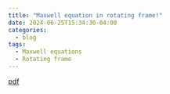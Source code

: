 ```yaml
---
title: "Maxwell equation in rotating frame!"
date: 2024-06-25T15:34:30-04:00
categories:
  - blog
tags:
  - Maxwell equations
  - Rotating frame
---
```

[pdf](https://github.com/danielhk2004/MP/blob/master/files/%D8%AF%D8%B1%D8%B3%20%D9%85%D9%82%D8%A7%D9%84%D9%87.pdf)

